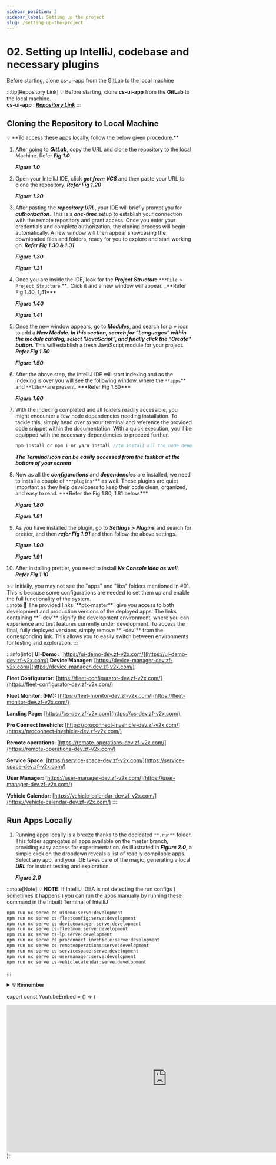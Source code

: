 ```yaml
---
sidebar_position: 3
sidebar_label: Setting up the project
slug: /setting-up-the-project
---
```


# 02. Setting up IntelliJ, codebase and necessary plugins

Before starting, clone cs-ui-app from the GitLab to the local machine

<aside>

>

</aside>

:::tip[Repository Link]
💡 Before starting, clone **cs-ui-app** from the **GitLab** to the local machine. <br/>
**cs-ui-app** : [**_Repository Link_**](https://vcu-gitlab.northeurope.cloudapp.azure.com/connectivitysuite/applications/cs-app-uis)
:::

<div>
<YoutubeEmbed />
</div>

<!--
[https://drive.google.com/drive/u/1/home](https://drive.google.com/drive/u/1/home)

[https://maps-grin-li1.craft.me/5Y6iD6x8fvNrH9](https://maps-grin-li1.craft.me/5Y6iD6x8fvNrH9) -->

## Cloning the Repository to Local Machine

<aside>
💡 **To access these apps locally, follow the below given procedure.**

</aside>

1. After going to **_GitLab_**, copy the URL and clone the repository to the local Machine. Refer **_Fig 1.0_**

   **_Figure 1.0_**

2. Open your IntelliJ IDE, click **_get from VCS_** and then paste your URL to clone the repository. **_Refer Fig 1.20_**

   **_Figure 1.20_**

3. After pasting the **_repository URL_**, your IDE will briefly prompt you for **_authorization_**. This is a **_one-time_** setup to establish your connection with the remote repository and grant access. Once you enter your credentials and complete authorization, the cloning process will begin automatically. A new window will then appear showcasing the downloaded files and folders, ready for you to explore and start working on. **_Refer Fig 1.30 & 1.31_**

   **_Figure 1.30_**

   **_Figure 1.31_**

4. Once you are inside the IDE, look for the **_Project Structure_** `***File > Project Structure`.**_ Click it and a new window will appear. _**Refer Fig 1.40, 1,41\*\*\*

   **_Figure 1.40_**

   **_Figure 1.41_**

5. Once the new window appears, go to **_Modules_**, and search for a **_+_** icon to add a **_New Module. In this section, search for "Languages" within the module catalog, select "JavaScript", and finally click the "Create" button._** This will establish a fresh JavaScript module for your project. **_Refer Fig 1.50_**

   **_Figure 1.50_**

6. After the above step, the IntelliJ IDE will start indexing and as the indexing is over you will see the following window, where the `**apps`** and `**libs**`are present. \***Refer Fig 1.60\*\*\*

   **_Figure 1.60_**

7. With the indexing completed and all folders readily accessible, you might encounter a few node dependencies needing installation. To tackle this, simply head over to your terminal and reference the provided code snippet within the documentation. With a quick execution, you'll be equipped with the necessary dependencies to proceed further.

   ```jsx
   npm install or npm i or yarn install //to install all the node dependencies
   ```

   **_The Terminal icon can be easily accessed from the taskbar at the bottom of your screen_**

8. Now as all the **_configurations_** and **_dependencies_** are installed, we need to install a couple of `***plugins*`** as well. These plugins are quiet important as they help developers to keep their code clean, organized, and easy to read. \***Refer the Fig 1.80, 1.81 below.\*\*\*

   **_Figure 1.80_**

   **_Figure 1.81_**

9. As you have installed the plugin, go to **_Settings > Plugins_** and search for prettier, and then **_refer Fig 1.91_** and then follow the above settings.

   **_Figure 1.90_**

   **_Figure 1.91_**

10. After installing prettier, you need to install **_Nx Console Idea as well. Refer Fig 1.10_**

<aside>
>💡 Initially, you may not see the "apps" and "libs" folders mentioned in #01. This is because some configurations are needed to set them up and enable the full functionality of the system.

</aside>

<aside>
:::note
📒 The provided links `**ptx-master**` give you access to both development and production versions of the deployed apps. The links containing **`-dev`** signify the development environment, where you can experience and test features currently under development. To access the final, fully deployed versions, simply remove **`-dev`** from the corresponding link. This allows you to easily switch between environments for testing and exploration.
:::

</aside>

:::info[info]
**UI-Demo :** [https://ui-demo-dev.zf-v2x.com/](https://ui-demo-dev.zf-v2x.com/)
**Device Manager:** [https://device-manager-dev.zf-v2x.com/](https://device-manager-dev.zf-v2x.com/)

**Fleet Configurator:** [https://fleet-configurator-dev.zf-v2x.com/](https://fleet-configurator-dev.zf-v2x.com/)

**Fleet Monitor: (FM):** [https://fleet-monitor-dev.zf-v2x.com/](https://fleet-monitor-dev.zf-v2x.com/)

**Landing Page:** [https://cs-dev.zf-v2x.com](https://cs-dev.zf-v2x.com/)

**Pro Connect Invehicle:** [https://proconnect-invehicle-dev.zf-v2x.com/](https://proconnect-invehicle-dev.zf-v2x.com/)

**Remote operations:** [https://remote-operations-dev.zf-v2x.com/](https://remote-operations-dev.zf-v2x.com/)

**Service Space:** [https://service-space-dev.zf-v2x.com/](https://service-space-dev.zf-v2x.com/)

**User Manager:** [https://user-manager-dev.zf-v2x.com/](https://user-manager-dev.zf-v2x.com/)

**Vehicle Calendar**: [https://vehicle-calendar-dev.zf-v2x.com/](https://vehicle-calendar-dev.zf-v2x.com/)
:::

## Run Apps Locally

1. Running apps locally is a breeze thanks to the dedicated `**.run**` folder. This folder aggregates all apps available on the master branch, providing easy access for experimentation. As illustrated in **_Figure 2.0_**, a simple click on the dropdown reveals a list of readily compilable apps. Select any app, and your IDE takes care of the magic, generating a local **_URL_** for instant testing and exploration.

   **_Figure 2.0_**

:::note[Note]
💡 **NOTE:** If IntelliJ IDEA is not detecting the run configs ( sometimes it happens ) you can run the apps manually
by running these command in the Inbuilt Terminal of IntelliJ

```js title="bash"
npm run nx serve cs-uidemo:serve:development
npm run nx serve cs-fleetconfig:serve:development
npm run nx serve cs-devicemanager:serve:development
npm run nx serve cs-fleetmon:serve:development
npm run nx serve cs-lp:serve:development
npm run nx serve cs-proconnect-invehicle:serve:development
npm run nx serve cs-remoteoperations:serve:development
npm run nx serve cs-servicespace:serve:development
npm run nx serve cs-usermanager:serve:development
npm run nx serve cs-vehiclecalendar:serve:development
```

:::

<details>
  <summary><b>💡 Remember</b></summary>
  <div>
    <div>

There are 2 types of modes, in which each app can run.

1.  **Live Mode.**
2.  **Mock Mode:** Doesn’t need backend to run, as there’s is a lot of data which needs to be fetched from the backend, but if the backend is not available, we create a virtual backend that serves up dummy data, mimicking real-world interactions, all within the app itself.

📒 To **_activate Mock Mode_**, head to your app's `**environment.ts**` file and set `**isMockEnabled`** to `**true\*\*`. Boom! You're now cruising in offline mode, ready to test and iterate without external dependencies.

</div>

  </div>
</details>

export const YoutubeEmbed = () => (

  <div style={{width: '100%', height:'100%'}}>
<iframe width="870" height="400" src="https://www.youtube.com/embed/gys_aEdmBQk?si=sg9f_nQewTH-eEOL" title="YouTube video player" frameborder="0" allow="accelerometer; autoplay; clipboard-write; encrypted-media; gyroscope; picture-in-picture; web-share" allowfullscreen></iframe>
  </div>
);
